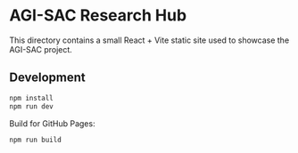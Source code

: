 # AGI-SAC Research Hub

This directory contains a small React + Vite static site used to showcase the AGI-SAC project.

## Development

```bash
npm install
npm run dev
```

Build for GitHub Pages:

```bash
npm run build
```

